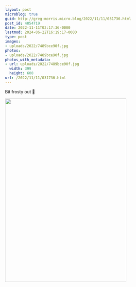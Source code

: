 ```yaml
---
layout: post
microblog: true
guid: http://greg-morris.micro.blog/2022/11/11/031736.html
post_id: 4054719
date: 2022-11-11T02:17:36-0000
lastmod: 2024-06-22T16:19:17-0000
type: post
images:
- uploads/2022/7489bce90f.jpg
photos:
- uploads/2022/7489bce90f.jpg
photos_with_metadata:
- url: uploads/2022/7489bce90f.jpg
  width: 399
  height: 600
url: /2022/11/11/031736.html
---
```

<p>Bit frosty out 🥶</p>
<p><img src="uploads/2022/7489bce90f.jpg" alt="" width="399" height="600" /></p>

